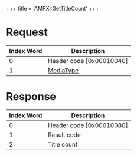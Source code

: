 +++
title = 'AMPXI:GetTitleCount'
+++

# Request

| Index Word | Description                                           |
|------------|-------------------------------------------------------|
| 0          | Header code \[0x00010040\]                            |
| 1          | [MediaType](Filesystem_services#mediatype "wikilink") |

# Response

| Index Word | Description                |
|------------|----------------------------|
| 0          | Header code \[0x00010080\] |
| 1          | Result code                |
| 2          | Title count                |
